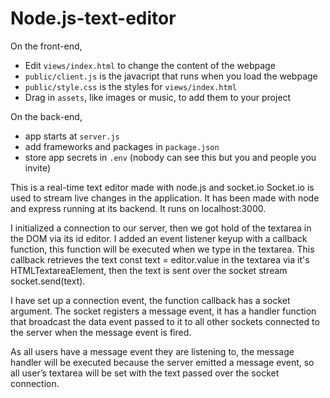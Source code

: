 # Node.js-text-editor

On the front-end,

- Edit `views/index.html` to change the content of the webpage
- `public/client.js` is the javacript that runs when you load the webpage
- `public/style.css` is the styles for `views/index.html`
- Drag in `assets`, like images or music, to add them to your project

On the back-end,

- app starts at `server.js`
- add frameworks and packages in `package.json`
- store app secrets in `.env` (nobody can see this but you and people you invite)

This is a real-time text editor made with node.js and socket.io Socket.io is used to stream live changes in the application. 
It has been made with node and express running at its backend. It runs on localhost:3000.

 I initialized a connection to our server, then we got hold of the textarea in the DOM via its id editor. 
I added an event listener keyup with a callback function, this function will be executed when we type in the textarea.
This callback retrieves the text const text = editor.value in the textarea via it's HTMLTextareaElement, then the text is sent over the socket stream socket.send(text).

I have set up a connection event, the function callback has a socket argument. 
The socket registers a message event, it has a handler function that broadcast the data event passed to it to all other sockets connected to the server when the message event is fired.


As all users have a message event they are listening to, the message handler will be executed because the server emitted a message event, 
so all user’s textarea will be set with the text passed over the socket connection.
